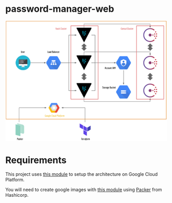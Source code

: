 # password-manager-web

![Project_Architecture](https://github.com/lebroz/password-manager-web/blob/master/_docs/architecture_schema.png?raw=true)

# Requirements

This project uses [this module](https://github.com/hashicorp/terraform-google-vault/tree/master/examples/vault-cluster-private-with-public-lb) to setup the architecture on Google Cloud Platform.

You will need to create google images with [this module](https://github.com/hashicorp/terraform-google-vault/tree/master/examples/vault-consul-image) using [Packer](https://www.packer.io/) from Hashicorp.


